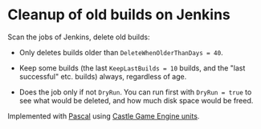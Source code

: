 # Cleanup of old builds on Jenkins

Scan the jobs of Jenkins, delete old builds:

- Only deletes builds older than `DeleteWhenOlderThanDays = 40`.

- Keep some builds (the last `KeepLastBuilds = 10` builds, and the "last successful" etc. builds) always, regardless of age.

- Does the job only if not `DryRun`. You can run first with `DryRun = true` to see what would be deleted, and how much disk space would be freed.

 Implemented with [Pascal](https://castle-engine.io/why_pascal) using [Castle Game Engine units](https://castle-engine.io/).
